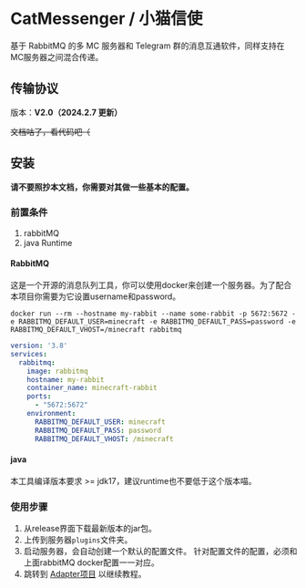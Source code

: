 # CatMessenger / 小猫信使

基于 RabbitMQ 的多 MC 服务器和 Telegram 群的消息互通软件，同样支持在MC服务器之间混合传递。

## 传输协议

版本：**V2.0（2024.2.7 更新）**

~~文档咕了，看代码吧（~~

## 安装
**请不要照抄本文档，你需要对其做一些基本的配置。**
### 前置条件

 1. rabbitMQ
 2. java Runtime

#### RabbitMQ

这是一个开源的消息队列工具，你可以使用docker来创建一个服务器。为了配合本项目你需要为它设置username和password。

```shell
docker run --rm --hostname my-rabbit --name some-rabbit -p 5672:5672 -e RABBITMQ_DEFAULT_USER=minecraft -e RABBITMQ_DEFAULT_PASS=password -e RABBITMQ_DEFAULT_VHOST=/minecraft rabbitmq
```
```yml
version: '3.8'
services:
  rabbitmq:
    image: rabbitmq
    hostname: my-rabbit
    container_name: minecraft-rabbit
    ports:
      - "5672:5672"
    environment:
      RABBITMQ_DEFAULT_USER: minecraft
      RABBITMQ_DEFAULT_PASS: password
      RABBITMQ_DEFAULT_VHOST: /minecraft
```

#### java
本工具编译版本要求 >= jdk17，建议runtime也不要低于这个版本喵。

### 使用步骤
1. 从release界面下载最新版本的jar包。
2. 上传到服务器`plugins`文件夹。
3. 启动服务器，会自动创建一个默认的配置文件。
针对配置文件的配置，必须和上面rabbitMQ docker配置一一对应。
4. 跳转到 [Adapter项目](https://github.com/MeowCraftMC/CatMessenger-Adapter) 以继续教程。
